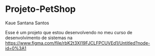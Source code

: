 # Projeto-PetShop
Kaue Santana Santos

 Esse é um projeto que estou desenvolvendo no meu curso de desenvolvimento de sistemas na  
https://www.figma.com/file/rbK2t3XI19FJCLFPCUVEd1/Untitled?node-id=0%3A1